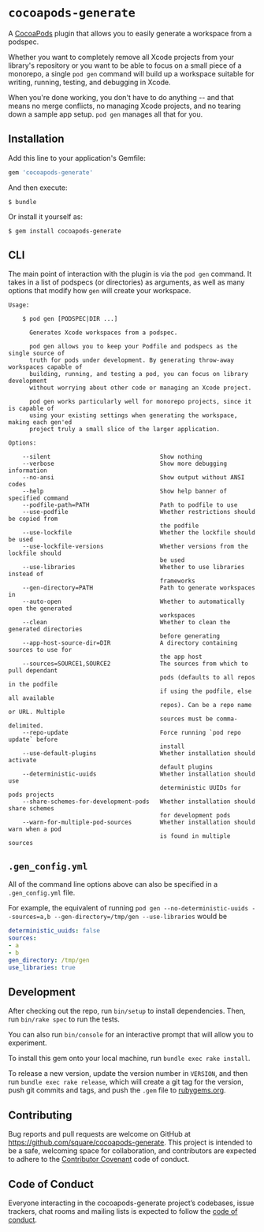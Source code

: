 # `cocoapods-generate`

A [CocoaPods](https://cocoapods.org/) plugin that allows you to easily generate a workspace from a podspec.

Whether you want to completely remove all Xcode projects from your library's repository or you want to be able to focus on a small piece of a monorepo, a single `pod gen` command will build up a workspace suitable for writing, running, testing, and debugging in Xcode.

When you're done working, you don't have to do anything -- and that means no merge conflicts, no managing Xcode projects, and no tearing down a sample app setup. `pod gen` manages all that for you.

## Installation

Add this line to your application's Gemfile:

```ruby
gem 'cocoapods-generate'
```

And then execute:

    $ bundle

Or install it yourself as:

    $ gem install cocoapods-generate

## CLI

The main point of interaction with the plugin is via the `pod gen` command.
It takes in a list of podspecs (or directories) as arguments,
as well as many options that modify how `gen` will create your workspace.

<!-- begin cli usage -->
```
Usage:

    $ pod gen [PODSPEC|DIR ...]

      Generates Xcode workspaces from a podspec.

      pod gen allows you to keep your Podfile and podspecs as the single source of
      truth for pods under development. By generating throw-away workspaces capable of
      building, running, and testing a pod, you can focus on library development
      without worrying about other code or managing an Xcode project.

      pod gen works particularly well for monorepo projects, since it is capable of
      using your existing settings when generating the workspace, making each gen'ed
      project truly a small slice of the larger application.

Options:

    --silent                               Show nothing
    --verbose                              Show more debugging information
    --no-ansi                              Show output without ANSI codes
    --help                                 Show help banner of specified command
    --podfile-path=PATH                    Path to podfile to use
    --use-podfile                          Whether restrictions should be copied from
                                           the podfile
    --use-lockfile                         Whether the lockfile should be used
    --use-lockfile-versions                Whether versions from the lockfile should
                                           be used
    --use-libraries                        Whether to use libraries instead of
                                           frameworks
    --gen-directory=PATH                   Path to generate workspaces in
    --auto-open                            Whether to automatically open the generated
                                           workspaces
    --clean                                Whether to clean the generated directories
                                           before generating
    --app-host-source-dir=DIR              A directory containing sources to use for
                                           the app host
    --sources=SOURCE1,SOURCE2              The sources from which to pull dependant
                                           pods (defaults to all repos in the podfile
                                           if using the podfile, else all available
                                           repos). Can be a repo name or URL. Multiple
                                           sources must be comma-delimited.
    --repo-update                          Force running `pod repo update` before
                                           install
    --use-default-plugins                  Whether installation should activate
                                           default plugins
    --deterministic-uuids                  Whether installation should use
                                           deterministic UUIDs for pods projects
    --share-schemes-for-development-pods   Whether installation should share schemes
                                           for development pods
    --warn-for-multiple-pod-sources        Whether installation should warn when a pod
                                           is found in multiple sources
```
<!-- end cli usage -->

## `.gen_config.yml`

All of the command line options above can also be specified in a `.gen_config.yml` file.

For example, the equivalent of running `pod gen --no-deterministic-uuids --sources=a,b --gen-directory=/tmp/gen --use-libraries` would be

```yaml
deterministic_uuids: false
sources:
- a
- b
gen_directory: /tmp/gen
use_libraries: true
```

## Development

After checking out the repo, run `bin/setup` to install dependencies. Then, run `bin/rake spec` to run the tests.

You can also run `bin/console` for an interactive prompt that will allow you to experiment.

To install this gem onto your local machine, run `bundle exec rake install`.

To release a new version, update the version number in `VERSION`, and then run `bundle exec rake release`, which will create a git tag for the version, push git commits and tags, and push the `.gem` file to [rubygems.org](https://rubygems.org).

## Contributing

Bug reports and pull requests are welcome on GitHub at https://github.com/square/cocoapods-generate. This project is intended to be a safe, welcoming space for collaboration, and contributors are expected to adhere to the [Contributor Covenant](http://contributor-covenant.org) code of conduct.

## Code of Conduct

Everyone interacting in the cocoapods-generate project’s codebases, issue trackers, chat rooms and mailing lists is expected to follow the [code of conduct](https://github.com/square/cocoapods-generate/blob/master/CODE_OF_CONDUCT.md).
